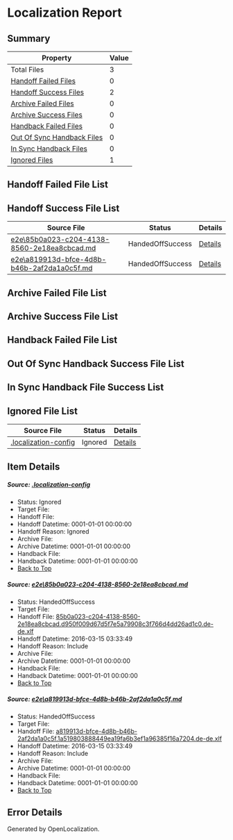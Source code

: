 # <a name='report-top'></a> Localization Report

## Summary
 Property | Value 
 -------- | ----- 
 Total Files | 3
[ Handoff Failed Files ](#handoff-failed-list)| 0
[ Handoff Success Files ](#handoff-success-list)| 2
[ Archive Failed Files ](#archive-failed-list)| 0
[ Archive Success Files ](#archive-success-list)| 0
[ Handback Failed Files ](#handback-failed-list)| 0
[ Out Of Sync Handback Files ](#outofsync-handback-success-list)| 0
[ In Sync Handback Files ](#insync-handback-success-list)| 0
[ Ignored Files ](#ignored-list)| 1

## <a name='handoff-failed-list'></a> Handoff Failed File List

## <a name='handoff-success-list'></a> Handoff Success File List
 Source File | Status | Details 
 ----------- | ------ | ------- 
 [e2e\85b0a023-c204-4138-8560-2e18ea8cbcad.md](https://github.com/OpenLocalizationTest/oltest/blob/8d680e949fc4c969ddb7fa3810dc177e20f4d46a/e2e/85b0a023-c204-4138-8560-2e18ea8cbcad.md) | HandedOffSuccess | [Details](#bbfd886063f9d21f3ee2eb40c40e2c07fb4d0bb81)
 [e2e\a819913d-bfce-4d8b-b46b-2af2da1a0c5f.md](https://github.com/OpenLocalizationTest/oltest/blob/8d680e949fc4c969ddb7fa3810dc177e20f4d46a/e2e/a819913d-bfce-4d8b-b46b-2af2da1a0c5f.md) | HandedOffSuccess | [Details](#8dc84aa633da9ce1b21240649d289edf80503a6b2)

## <a name='archive-failed-list'></a> Archive Failed File List

## <a name='archive-success-list'></a> Archive Success File List

## <a name='handback-failed-list'></a> Handback Failed File List

## <a name='outofsync-handback-success-list'></a> Out Of Sync Handback Success File List

## <a name='insync-handback-success-list'></a> In Sync Handback File Success List

## <a name='ignored-list'></a> Ignored File List
 Source File | Status | Details 
 ----------- | ------ | ------- 
 [.localization-config](https://github.com/OpenLocalizationTest/oltest/blob/8d680e949fc4c969ddb7fa3810dc177e20f4d46a/.localization-config) | Ignored | [Details](#66aca4b1c2f43b14ec41e0e427345df94af1d5e10)

## Item Details
##### <a name='66aca4b1c2f43b14ec41e0e427345df94af1d5e10'></a> Source: [.localization-config](https://github.com/OpenLocalizationTest/oltest/blob/8d680e949fc4c969ddb7fa3810dc177e20f4d46a/.localization-config)
* Status: Ignored
* Target File: 
* Handoff File: 
* Handoff Datetime: 0001-01-01 00:00:00
* Handoff Reason: Ignored
* Archive File: 
* Archive Datetime: 0001-01-01 00:00:00
* Handback File: 
* Handback Datetime: 0001-01-01 00:00:00
* [Back to Top](#report-top)

##### <a name='bbfd886063f9d21f3ee2eb40c40e2c07fb4d0bb81'></a> Source: [e2e\85b0a023-c204-4138-8560-2e18ea8cbcad.md](https://github.com/OpenLocalizationTest/oltest/blob/8d680e949fc4c969ddb7fa3810dc177e20f4d46a/e2e/85b0a023-c204-4138-8560-2e18ea8cbcad.md)
* Status: HandedOffSuccess
* Target File: 
* Handoff File: [85b0a023-c204-4138-8560-2e18ea8cbcad.d950f009d67d5f7e5a79908c3f766d4dd26ad1c0.de-de.xlf](https://github.com/OpenLocalizationTestOrg/olhandoff/blob/f42608bd5feaed1b638f84477321483ed93bd11c/ol-handoff/OpenLocalizationTestOrg/oltest.de-de/yuwzho/ht/85b0a023-c204-4138-8560-2e18ea8cbcad.d950f009d67d5f7e5a79908c3f766d4dd26ad1c0.de-de.xlf)
* Handoff Datetime: 2016-03-15 03:33:49
* Handoff Reason: Include
* Archive File: 
* Archive Datetime: 0001-01-01 00:00:00
* Handback File: 
* Handback Datetime: 0001-01-01 00:00:00
* [Back to Top](#report-top)

##### <a name='8dc84aa633da9ce1b21240649d289edf80503a6b2'></a> Source: [e2e\a819913d-bfce-4d8b-b46b-2af2da1a0c5f.md](https://github.com/OpenLocalizationTest/oltest/blob/8d680e949fc4c969ddb7fa3810dc177e20f4d46a/e2e/a819913d-bfce-4d8b-b46b-2af2da1a0c5f.md)
* Status: HandedOffSuccess
* Target File: 
* Handoff File: [a819913d-bfce-4d8b-b46b-2af2da1a0c5f.1a519803888449ea19fa6b3ef1a96385f16a7204.de-de.xlf](https://github.com/OpenLocalizationTestOrg/olhandoff/blob/f42608bd5feaed1b638f84477321483ed93bd11c/ol-handoff/OpenLocalizationTestOrg/oltest.de-de/yuwzho/ht/a819913d-bfce-4d8b-b46b-2af2da1a0c5f.1a519803888449ea19fa6b3ef1a96385f16a7204.de-de.xlf)
* Handoff Datetime: 2016-03-15 03:33:49
* Handoff Reason: Include
* Archive File: 
* Archive Datetime: 0001-01-01 00:00:00
* Handback File: 
* Handback Datetime: 0001-01-01 00:00:00
* [Back to Top](#report-top)


## Error Details

Generated by OpenLocalization.
